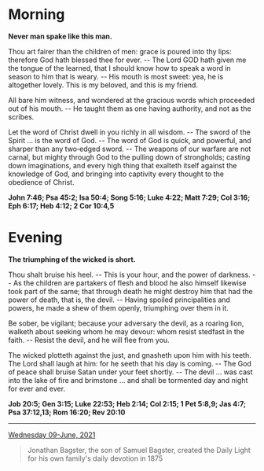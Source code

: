 # Morning

**Never man spake like this man.**
 
Thou art fairer than the children of men: grace is poured into thy lips: therefore God hath blessed thee for ever. -- The Lord GOD hath given me the tongue of the learned, that I should know how to speak a word in season to him that is weary. -- His mouth is most sweet: yea, he is altogether lovely. This is my beloved, and this is my friend.
 
All bare him witness, and wondered at the gracious words which proceeded out of his mouth. -- He taught them as one having authority, and not as the scribes.
 
Let the word of Christ dwell in you richly in all wisdom. -- The sword of the Spirit ... is the word of God. -- The word of God is quick, and powerful, and sharper than any two‑edged sword. -- The weapons of our warfare are not carnal, but mighty through God to the pulling down of strongholds; casting down imaginations, and every high thing that exalteth itself against the knowledge of God, and bringing into captivity every thought to the obedience of Christ.  

**John 7:46; Psa 45:2; Isa 50:4; Song 5:16; Luke 4:22; Matt 7:29; Col 3:16; Eph 6:17; Heb 4:12; 2 Cor 10:4,5**

# Evening

**The triumphing of the wicked is short.**
 
Thou shalt bruise his heel. -- This is your hour, and the power of darkness. -- As the children are partakers of flesh and blood he also himself likewise took part of the same; that through death he might destroy him that had the power of death, that is, the devil. -- Having spoiled principalities and powers, he made a shew of them openly, triumphing over them in it.
 
Be sober, be vigilant; because your adversary the devil, as a roaring lion, walketh about seeking whom he may devour: whom resist stedfast in the faith. -- Resist the devil, and he will flee from you.
 
The wicked plotteth against the just, and gnasheth upon him with his teeth. The Lord shall laugh at him: for he seeth that his day is coming. -- The God of peace shall bruise Satan under your feet shortly. -- The devil ... was cast into the lake of fire and brimstone ... and shall be tormented day and night for ever and ever.  

**Job 20:5; Gen 3:15; Luke 22:53; Heb 2:14; Col 2:15; 1 Pet 5:8,9; Jas 4:7; Psa 37:12,13; Rom 16:20; Rev 20:10**

---

[Wednesday 09-June, 2021](https://t.me/s/daily_light)

> Jonathan Bagster, the son of Samuel Bagster, created the Daily Light for his own family's daily devotion in 1875

